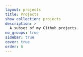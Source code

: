 ```yaml
---
layout: projects
title: Projects
show_collection: projects
description: >
  A subset of my Github projects.
no_groups: true
sidebar: true
cover: true
order: 6
---
```

